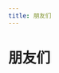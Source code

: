 ```yaml
---
title: 朋友们
---
```


# 朋友们

<script setup>
import { VPTeamMembers } from 'vitepress/theme-without-fonts'

const icons = {
  web: {
    svg: `<svg xmlns="http://www.w3.org/2000/svg" viewBox="0 0 24 24" fill="currentColor" class="size-6">
  <path d="M21.721 12.752a9.711 9.711 0 0 0-.945-5.003 12.754 12.754 0 0 1-4.339 2.708 18.991 18.991 0 0 1-.214 4.772 17.165 17.165 0 0 0 5.498-2.477ZM14.634 15.55a17.324 17.324 0 0 0 .332-4.647c-.952.227-1.945.347-2.966.347-1.021 0-2.014-.12-2.966-.347a17.515 17.515 0 0 0 .332 4.647 17.385 17.385 0 0 0 5.268 0ZM9.772 17.119a18.963 18.963 0 0 0 4.456 0A17.182 17.182 0 0 1 12 21.724a17.18 17.18 0 0 1-2.228-4.605ZM7.777 15.23a18.87 18.87 0 0 1-.214-4.774 12.753 12.753 0 0 1-4.34-2.708 9.711 9.711 0 0 0-.944 5.004 17.165 17.165 0 0 0 5.498 2.477ZM21.356 14.752a9.765 9.765 0 0 1-7.478 6.817 18.64 18.64 0 0 0 1.988-4.718 18.627 18.627 0 0 0 5.49-2.098ZM2.644 14.752c1.682.971 3.53 1.688 5.49 2.099a18.64 18.64 0 0 0 1.988 4.718 9.765 9.765 0 0 1-7.478-6.816ZM13.878 2.43a9.755 9.755 0 0 1 6.116 3.986 11.267 11.267 0 0 1-3.746 2.504 18.63 18.63 0 0 0-2.37-6.49ZM12 2.276a17.152 17.152 0 0 1 2.805 7.121c-.897.23-1.837.353-2.805.353-.968 0-1.908-.122-2.805-.353A17.151 17.151 0 0 1 12 2.276ZM10.122 2.43a18.629 18.629 0 0 0-2.37 6.49 11.266 11.266 0 0 1-3.746-2.504 9.754 9.754 0 0 1 6.116-3.985Z" />
</svg>`
  }
}

const members = [
  {
    avatar: '/images/friends-avatar/winsloweric.png',
    name: 'Winslow Flandre',
    desc: '神圣的<ruby>网络<rt>WIRED</rt></ruby>将你我连线在一起',
    links: [
      { icon: icons.web, link: 'https://www.winsloweric.com/' },
      { icon: 'github', link: 'https://github.com/SorenEricMent' },
      { icon: 'twitter', link: 'https://x.com/WinslowHee' },
      { icon: 'mastodon', link: 'https://hub.winslow.cloud/@winslow' }
    ]
  }
]
</script>

<VPTeamMembers size="small" :members />
